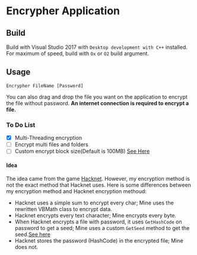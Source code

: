 # Encrypher Application
## Build
Build with Visual Studio 2017 with `Desktop development with C++` installed. For maximum of speed, build with `Ox` or `O2` build argument.
## Usage
```
Encrypher FileName [Password]
```
You can also drag and drop the file you want on the application to encrypt the file without password. **An internet connection is required to encrypt a file.**
### To Do List
- [x] Multi-Threading encryption
- [ ] Encrypt multi files and folders
- [ ] Custom encrypt block size(Default is 100MB) [See Here](https://github.com/HirbodBehnam/Encrypher/blob/master/Encrypher/Encrypher.cpp#L189)
#### Idea
The idea came from the game [Hacknet](http://www.hacknet-os.com/). However, my encryption method is not the exact method that Hacknet uses. Here is some differences between my encryption method and Hacknet encryption methoud:
- Hacknet uses a simple sum to encrypt every char; Mine uses the rewritten VBMath class to encrypt data.
- Hacknet encrypts every text character; Mine encrypts every byte.
- When Hacknet encrypts a file with password, it uses `GetHashCode` on password to get a seed; Mine uses a custom `GetSeed` method to get the seed.[See here](https://github.com/HirbodBehnam/Encrypher/blob/master/Encrypher/Encrypher.cpp#L596)
- Hacknet stores the password (HashCode) in the encrypted file; Mine does not.
